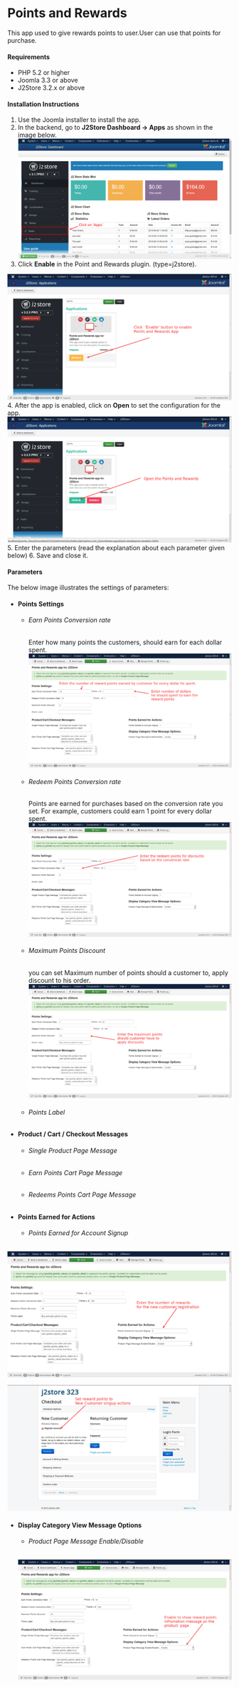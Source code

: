 # Points and Rewards

This app used to give rewards points to user.User can use that points for purchase.

#### Requirements

* PHP 5.2 or higher
* Joomla 3.3 or above
* J2Store 3.2.x or above

#### Installation Instructions
1. Use the Joomla installer to install the app. 
2. In the backend, go to **J2Store Dashboard -> Apps** as shown in the image below. 
![](./assets/images/acymail-app-1.png)
3. Click **Enable** in the Point and Rewards plugin. (type=j2store). 

![](step1_.png)
4. After the app is enabled, click on **Open** to set the configuration for the app.
![](step2.png)
5. Enter the parameters (read the explanation about each parameter given below) 
6. Save and close it.

#### Parameters
The below image illustrates the settings of parameters:

* #### Points Settings
    * ###### Earn Points Conversion rate
         Enter how many points the customers, should earn for each dollar spent.
![](step3_earning_rewards_every_dollar.png)
    * ###### Redeem Points Conversion rate
        Points are earned for purchases based on the conversion rate you set. For example, customers could earn 1 point for every dollar spent.
![](step3_redeem_reward_points.png)
    * ###### Maximum Points Discount 
      you can set Maximum number of points should a customer to, apply discount to his order.
![](maximum_points_discount.png)
    * ###### Points Label 
* #### Product / Cart / Checkout Messages 
    * ###### Single Product Page Message
    * ###### Earn Points Cart Page Message
    * ###### Redeems Points Cart Page Message 
* #### Points Earned for Actions
    * ###### Points Earned for Account Signup
![](set_signup_points.png)

![](singup_and_earn_points.png)
* #### Display Category View Message Options
    * ###### Product Page Message Enable/Disable
    ![](enable_reward_point_info_on_product_page.png)
    
    






 